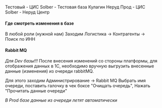Тестовый - ЦИС Solber - Тестовая база Кулагин Неруд
Прод -  ЦИС Solber - Неруд Центр

#### Где смотреть изменения в базе
В любой роли (нужной нам)
Заходим
Логистика -> Контрагенты -> Поиск по ИНН

#### Rabbit MQ

*Для Dev базы!!!*
После внесения изменений со стороны платформы, для отображения данных в 1С, необходимо вручную выгрузить внесенные данные (изменения) из очереди rabbitMQ.

Для этого заходим
Администрирование -> Rabbit MQ
Выбрать имя очереди, поставить галочку в чек боксе "Очищать очередь", Нажать "Прочитать данные очереди"

*В Prod базе данные из очереди летят автоматически*
 